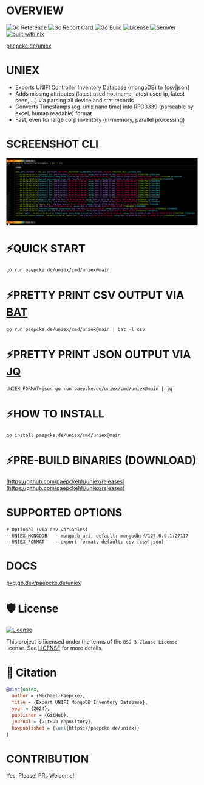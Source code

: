 # OVERVIEW 
[![Go Reference](https://pkg.go.dev/badge/paepcke.de/uniex.svg)](https://pkg.go.dev/paepcke.de/uniex) 
[![Go Report Card](https://goreportcard.com/badge/paepcke.de/uniex)](https://goreportcard.com/report/paepcke.de/uniex) 
[![Go Build](https://github.com/paepckehh/uniex/actions/workflows/golang.yml/badge.svg)](https://github.com/paepckehh/uniex/actions/workflows/golang.yml)
[![License](https://img.shields.io/github/license/paepckehh/uniex)](https://github.com/paepckehh/uniex/blob/master/LICENSE)
[![SemVer](https://img.shields.io/github/v/release/paepckehh/uniex)](https://github.com/paepckehh/uniex/releases/latest)
<br>[![built with nix](https://builtwithnix.org/badge.svg)](https://search.nixos.org/packages?channel=unstable&from=0&size=50&sort=relevance&type=packages&query=uniex)

[paepcke.de/uniex](https://paepcke.de/uniex)

# UNIEX

- Exports UNIFI Controller Inventory Database (mongoDB) to [csv|json]
- Adds missing attributes (latest used hostname, latest used ip, latest seen, ...) via parsing all device and stat records
- Converts Timestamps (eg. unix nano time) into RFC3339 (parseable by excel, human readable) format
- Fast, even for large corp inventory (in-memory, parallel processing)
 
# SCREENSHOT CLI

![UNIEX SAMPLE SCREENSHOT](https://github.com/paepckehh/uniex/blob/main/resources/screenshot01.png "SCREEN")

# ⚡️QUICK START

```
go run paepcke.de/uniex/cmd/uniex@main
```

# ⚡️PRETTY PRINT CSV OUTPUT VIA [BAT](https://github.com/sharkdp/bat)

```
go run paepcke.de/uniex/cmd/uniex@main | bat -l csv
```

# ⚡️PRETTY PRINT JSON OUTPUT VIA [JQ](https://github.com/jqlang/jq) 

```
UNIEX_FORMAT=json go run paepcke.de/uniex/cmd/uniex@main | jq
```

# ⚡️HOW TO INSTALL

```
go install paepcke.de/uniex/cmd/uniex@main
```

# ⚡️PRE-BUILD BINARIES (DOWNLOAD)
[https://github.com/paepckehh/uniex/releases](https://github.com/paepckehh/uniex/releases)


# SUPPORTED OPTIONS 

```
# Optional (via env variables)
- UNIEX_MONGODB   - mongodb uri, default: mongodb://127.0.0.1:27117
- UNIEX_FORMAT    - export format, default: csv [csv|json]
```

# DOCS

[pkg.go.dev/paepcke.de/uniex](https://pkg.go.dev/paepcke.de/uniex)

# 🛡 License

[![License](https://img.shields.io/github/license/paepckehh/uniex)](https://github.com/paepckehh/uniex/blob/master/LICENSE)

This project is licensed under the terms of the `BSD 3-Clause License` license. See [LICENSE](https://github.com/paepckehh/uniex/blob/master/LICENSE) for more details.

# 📃 Citation

```bibtex
@misc{uniex,
  author = {Michael Paepcke},
  title = {Export UNIFI MongoDB Inventory Database},
  year = {2024},
  publisher = {GitHub},
  journal = {GitHub repository},
  howpublished = {\url{https://paepcke.de/uniex}}
}
```

# CONTRIBUTION

Yes, Please! PRs Welcome! 
